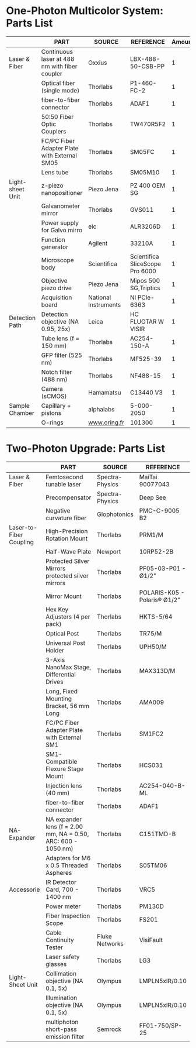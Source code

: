# One-Photon Multicolor System: Parts List

|                         | PART                                                          | SOURCE               | REFERENCE                       | Amount |
|-------------------------|---------------------------------------------------------------|----------------------|---------------------------------|--------|
| Laser & Fiber           | Continuous laser at 488 nm	with fiber coupler                | Oxxius               | LBX-488-50-CSB-PP               |  1     |
|                         | Optical fiber (single mode)                                   | Thorlabs             | P1-460-FC-2                     |  1     |
|                         | fiber-to-fiber connector                                      | Thorlabs             | ADAF1                           |  1     |
|                         | 50:50 Fiber Optic Couplers                                    | Thorlabs             | TW470R5F2                       |  1     |
|                         | FC/PC Fiber Adapter Plate with External SM05                  | Thorlabs             | SM05FC                          |  1     |
|                         | Lens tube                                                     | Thorlabs             | SM05M10                         |  1     |
| Light-sheet Unit        | z-piezo nanopositioner                                        | Piezo Jena           | PZ 400 OEM SG                   |  1     |
|                         | Galvanometer mirror                                           | Thorlabs             | GVS011                          |  1     |
|                         | Power supply for Galvo mirro                                  | elc                  | ALR3206D                        |  1     |
|                         | Function generator                                            | Agilent              | 33210A                          |  1     |
|                         | Microscope body                                               | Scientifica          | Scientifica SliceScope Pro 6000 |  1     |
|                         | Objective piezo drive                                         | Piezo Jena           | Mipos 500 SG,Triptics           |  1     |
|                         | Acquisition board                                             | National Instruments | NI PCIe-6363                    |  1     |
| Detection Path          | Detection objective (NA 0.95, 25x)                            | Leica                | HC FLUOTAR W VISIR              |  1     |
|                         | Tube lens (f = 150 mm)                                        | Thorlabs             | AC254-150-A                     |  1     |
|                         | GFP filter (525 nm)                                           | Thorlabs             | MF525-39                        |  1     |
|                         | Notch filter (488 nm)                                         | Thorlabs             | NF488-15                        |  1     |
|                         | Camera (sCMOS)                                                | Hamamatsu            | C13440 V3                       |  1     |
| Sample Chamber          | Capillary + pistons                                           | alphalabs            | 5-000-2050                      |  1     |
|                         | O-rings                                                       | www.oring.fr         | 101300                          |  1     |

# Two-Photon Upgrade: Parts List

|                         |PART                                                           | SOURCE               | REFERENCE                       | Amount |
|-------------------------|---------------------------------------------------------------|----------------------|---------------------------------|--------|
| Laser & Fiber           | Femtosecond tunable laser                                     | Spectra-Physics      | MaiTai 90077043                 |  1     |
|                         | Precompensator                                                | Spectra-Physics      | Deep See                        |  1     |
|                         | Negative curvature fiber                                      | Glophotonics         | PMC-C-9005 B2                   |  1     |
| Laser-to-Fiber Coupling | High-Precision Rotation Mount                                 | Thorlabs             | PRM1/M                          |  2     |
|                         | Half-Wave Plate                                               | Newport              | 10RP52-2B                       |  2     |
|                         | Protected Silver Mirrors   protected silver mirrors           | Thorlabs             | PF05-03-P01 - Ø1/2"             |  5     | 
|                         | Mirror Mount                                                  | Thorlabs             | POLARIS-K05 - Polaris® Ø1/2"    |  5     | 
|                         | Hex Key Adjusters  (4 per pack)                               | Thorlabs             | HKTS-5/64                       |  1     |
|                         | Optical Post                                                  | Thorlabs             | TR75/M                          |  5     |
|                         | Universal Post Holder                                         | Thorlabs             | UPH50/M                         |  5     |
|                         | 3-Axis NanoMax Stage, Differential Drives                     | Thorlabs             | MAX313D/M                       |  1     | 
|                         | Long, Fixed Mounting Bracket, 56 mm Long                      | Thorlabs             | AMA009                          |  1     | 
|                         | FC/PC Fiber Adapter Plate with External SM1                   | Thorlabs             | SM1FC2                          |  1     | 
|                         | SM1-Compatible Flexure Stage Mount                            | Thorlabs             | HCS031                          |  1     |
|                         | Injection lens (40 mm)                                        | Thorlabs             | AC254-040-B-ML                  |  1     |
|                         | fiber-to-fiber connector                                      | Thorlabs             | ADAF1                           |  1     |
| NA-Expander             | NA expander lens (f = 2.00 mm, NA = 0.50, ARC: 600 - 1050 nm) | Thorlabs             | C151TMD-B                       |  1     |
|                         | Adapters for M6 x 0.5 Threaded Aspheres                       | Thorlabs             | S05TM06                         |  1     |
| Accessorie              | IR Detector Card, 700 - 1400 nm                               | Thorlabs             | VRC5                            |  1     |
|                         | Power meter                                                   | Thorlabs             | PM130D                          |  1     |
|                         | Fiber Inspection Scope                                        | Thorlabs             | FS201                           |  1     |
|                         | Cable Continuity Tester                                       | Fluke Networks       | VisiFault                       |  1     |
|                         | Laser safety glasses                                          | Thorlabs             | LG3                             |  1     |
| Light-Sheet Unit        | Collimation objective (NA 0.1, 5x)                            | Olympus              | LMPLN5xIR/0.10                  |  1     |
|                         | Illumination objective (NA 0.1, 5x)                           | Olympus              | LMPLN5xIR/0.10                  |  1     |
|                         | multiphoton short-pass emission filter                        | Semrock              | FF01-750/SP-25                  |  1     |








